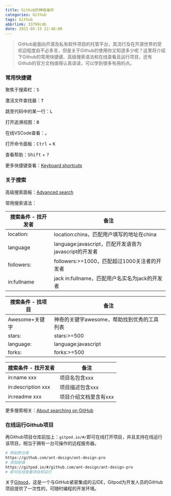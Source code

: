 ```yaml
---
title: Github的神级操作
categories: Github
tags: Github
abbrlink: 33799c4b
date: 2021-05-15 22:48:00
---
```


> GitHub是面向开源及私有软件项目的托管平台，其流行及在开源世界的受欢迎程度自不必多言，但是关于Github的使用你又知道多少呢？这里将介绍下Github的常用快捷键、高级搜索语法和在线查看且运行项目，还有Github的官方文档值得认真读读，可以学到很多有用的点。

<!-- more -->

###  常用快捷键

聚焦于搜索栏：<kbd>S</kbd>

激活文件查找器：<kbd>T</kbd>

跳至代码中的某一行：<kbd>L</kbd>

打开追溯视图：<kbd>B</kbd>

在线VSCode查看：<kbd>。</kbd>

打开命令面板：<kbd>Ctrl</kbd> + <kbd>K</kbd>

查看帮助：<kbd>Shift</kbd> + <kbd>?</kbd>

更多快捷键查看：[Keyboard shortcuts](https://docs.github.com/cn/get-started/using-github/keyboard-shortcuts)

### 关于搜索

高级搜索面板：[Advanced search](https://github.com/search/advanced)

常用搜索语法：


| 搜索条件 - 找开发者 | 备注                                                  |
| ------------------- | ----------------------------------------------------- |
| location:           | location:china，匹配用户填写的地址在china             |
| language            | language:javascript，匹配开发语音为javascript的开发者 |
| followers:          | followers:>=1000，匹配超过1000关注者的开发者          |
| in:fullname         | jack in:fullname，匹配用户名实名为jack的开发者        |

| 搜索条件 - 找项目 | 备注                                        |
| ----------------- | ------------------------------------------- |
| Awesome+关键字    | 神奇的关键字awesome，帮助找到优秀的工具列表 |
| stars:            | stars:>=500                                 |
| language:         | language:javascript                         |
| forks:            | forks:>=500                                 |

| 搜索条件 - 找开发者 | 备注                  |
| ------------------- | --------------------- |
| in:name xxx         | 项目名包含xxx         |
| in:description xxx  | 项目描述包含xxx       |
| in:readme xxx       | 项目介绍文档里含有xxx |

更多搜索相关：[About searching on GitHub](https://docs.github.com/cn/search-github/getting-started-with-searching-on-github/about-searching-on-github)

### 在线运行Github项目

再Github项目仓库前加上：`gitpod.io/#/`即可在线打开项目，并且支持在线运行该项目，相当于拥有一台可操作的远程服务器。

```bash
# 例如原仓库
https://github.com/ant-design/ant-design-pro
# 添加前缀
https://gitpod.io/#/github.com/ant-design/ant-design-pro
# 即可在线查看项目和运行
```

关于[Gitpod](https://www.gitpod.io)，这是一个与GitHub紧密集成的云IDE，Gitpod为开发人员的GitHub项目提供了一次性的，可随时编程的开发环境。

